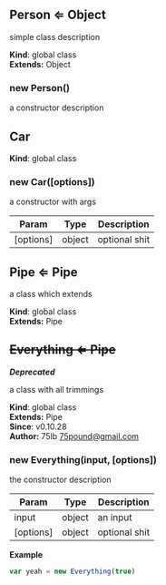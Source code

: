 ## Person ⇐ Object
simple class description

**Kind**: global class  
**Extends:** Object  
### new Person()
a constructor description

## Car
**Kind**: global class  
### new Car([options])
a constructor with args


| Param | Type | Description |
| --- | --- | --- |
| [options] | object | optional shit |

## Pipe ⇐ Pipe
a class which extends

**Kind**: global class  
**Extends:** Pipe  
## ~~Everything ⇐ Pipe~~
***Deprecated***

a class with all trimmings

**Kind**: global class  
**Extends:** Pipe  
**Since**: v0.10.28  
**Author:** 75lb <75pound@gmail.com>  
### new Everything(input, [options])
the constructor description


| Param | Type | Description |
| --- | --- | --- |
| input | object | an input |
| [options] | object | optional shit |

**Example**  
```js
var yeah = new Everything(true)
```
